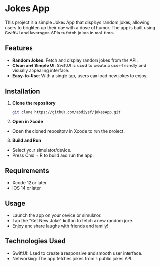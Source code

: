 # Jokes App

This project is a simple Jokes App that displays random jokes, allowing users to brighten up their day with a dose of humor. The app is built using SwiftUI and leverages APIs to fetch jokes in real-time.

## Features

- **Random Jokes**: Fetch and display random jokes from the API.
- **Clean and Simple UI**: SwiftUI is used to create a user-friendly and visually appealing interface.
- **Easy-to-Use**: With a single tap, users can load new jokes to enjoy.

## Installation

1. **Clone the repository**
   ```bash
   git clone https://github.com/abdiysf/jokesApp.git

2. **Open in Xcode**
- Open the cloned repository in Xcode to run the project.
3. **Build and Run**
- Select your simulator/device.
- Press Cmd + R to build and run the app.


## Requirements
- Xcode 12 or later
- iOS 14 or later

## Usage
- Launch the app on your device or simulator.
- Tap the "Get New Joke" button to fetch a new random joke.
- Enjoy and share laughs with friends and family!

## Technologies Used
- SwiftUI: Used to create a responsive and smooth user interface.
- Networking: The app fetches jokes from a public jokes API.
